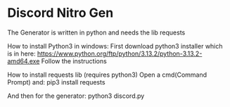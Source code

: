 # Discord  Nitro Gen

The Generator is written in python and needs the lib requests

How to install Python3 in windows:
First download python3 installer which is in here: https://www.python.org/ftp/python/3.13.2/python-3.13.2-amd64.exe
Follow the instructions

How to install requests lib (requires python3)
Open a cmd(Command Prompt) and:
pip3 install requests

And then for the generator:
python3 discord.py
